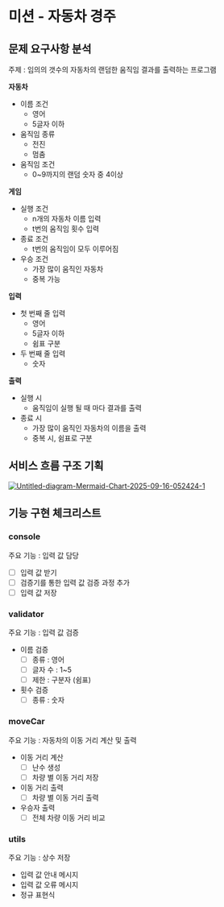 # 미션 - 자동차 경주
## 문제 요구사항 분석

주제 : 임의의 갯수의 자동차의 랜덤한 움직임 결과를 출력하는 프로그램

**자동차**

- 이름 조건
  - 영어
  - 5글자 이하
- 움직임 종류
  - 전진
  - 멈춤
- 움직임 조건
  - 0~9까지의 랜덤 숫자 중 4이상

**게임**

- 실행 조건
  - n개의 자동차 이름 입력
  - t번의 움직임 횟수 입력
- 종료 조건
  - t번의 움직임이 모두 이루어짐
- 우승 조건
  - 가장 많이 움직인 자동차
  - 중복 가능

**입력**

- 첫 번째 줄 입력
  - 영어
  - 5글자 이하
  - 쉼표 구분
- 두 번째 줄 입력
  - 숫자

**출력**

- 실행 시
  - 움직임이 실행 될 때 마다 결과를 출력
- 종료 시
  - 가장 많이 움직인 자동차의 이름을 출력
  - 중복 시, 쉼표로 구분

## 서비스 흐름 구조 기획

<a href="https://ibb.co/TD5WXtHb"><img src="https://i.ibb.co/fV7DRHCn/Untitled-diagram-Mermaid-Chart-2025-09-16-052424-1.png" alt="Untitled-diagram-Mermaid-Chart-2025-09-16-052424-1" border="0"></a>
## 기능 구현 체크리스트

### console

주요 기능 : 입력 값 담당

- [ ]  입력 값 받기
- [ ]  검증기를 통한 입력 값 검증 과정 추가
- [ ]  입력 값 저장

### validator

주요 기능 : 입력 값 검증

- 이름 검증
  - [ ]  종류 : 영어
  - [ ]  글자 수 : 1~5
  - [ ]  제한 : 구분자 (쉼표)
- 횟수 검증
  - [ ]  종류 : 숫자

### moveCar

주요 기능 : 자동차의 이동 거리 계산 및 출력

- 이동 거리 계산
  - [ ]  난수 생성
  - [ ]  차량 별 이동 거리 저장
- 이동 거리 출력
  - [ ]  차량 별 이동 거리 출력
- 우승자 출력
  - [ ]  전체 차량 이동 거리 비교

### utils

주요 기능 : 상수 저장

- 입력 값 안내 메시지
- 입력 값 오류 메시지
- 정규 표현식